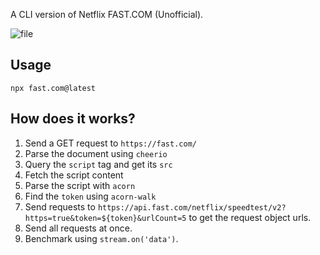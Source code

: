 A CLI version of Netflix FAST.COM (Unofficial).

![file](https://user-images.githubusercontent.com/15277233/194745619-8d25c518-96b7-4195-8213-d7f6810afdfe.svg)

## Usage

```shell
npx fast.com@latest
```

## How does it works?

1. Send a GET request to `https://fast.com/`
2. Parse the document using `cheerio`
3. Query the `script` tag and get its `src`
4. Fetch the script content
5. Parse the script with `acorn`
6. Find the `token` using `acorn-walk`
7. Send requests to `https://api.fast.com/netflix/speedtest/v2?https=true&token=${token}&urlCount=5` to get the request object urls.
8. Send all requests at once.
9. Benchmark using `stream.on('data')`.